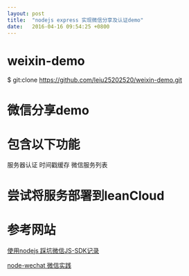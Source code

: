 ```yaml
---
layout: post
title:  "nodejs express 实现微信分享及认证demo"
date:   2016-04-16 09:54:25 +0800
---
```


# weixin-demo

$ git:clone https://github.com/leiu25202520/weixin-demo.git

# 微信分享demo

# 包含以下功能
  服务器认证
  时间戳缓存
  微信服务列表

# 尝试将服务部署到leanCloud


# 参考网站
[使用nodejs 踩坑微信JS-SDK记录][link1]

[node-wechat 微信实践][link2]

[link1]: http://blog.xinshangshangxin.com/2015/04/22/%E4%BD%BF%E7%94%A8nodejs-%E8%B8%A9%E5%9D%91%E5%BE%AE%E4%BF%A1JS-SDK%E8%AE%B0%E5%BD%95/
[link2]: http://cnodejs.org/topic/555fec114eb040084cfe5d15
